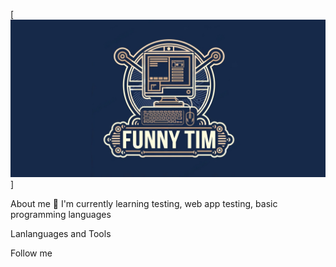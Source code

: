[![Header](https://github.com/FunnyTim1/FunnyTim1/blob/main/assets/header.png)]


About me
🌱 I'm currently learning testing, web app testing, basic programming languages


Lanlanguages ​​and Tools

Follow me
